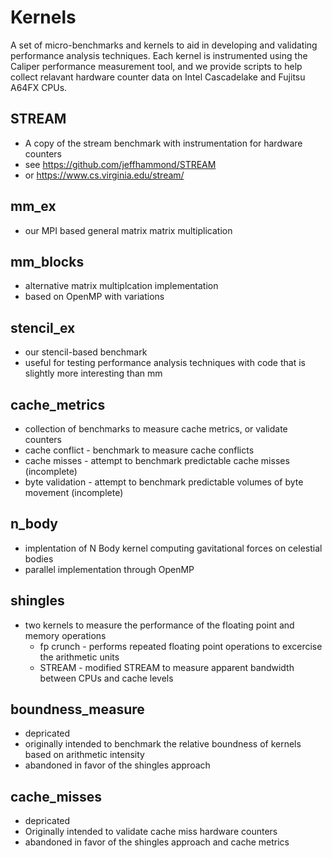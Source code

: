 # Kernels
A set of micro-benchmarks and kernels to aid in developing and validating performance analysis techniques. Each kernel is instrumented using the Caliper performance measurement tool, and we provide scripts to help collect relavant hardware counter data on Intel Cascadelake and Fujitsu A64FX CPUs.

## STREAM
- A copy of the stream benchmark with instrumentation for hardware counters
- see https://github.com/jeffhammond/STREAM
- or https://www.cs.virginia.edu/stream/


## mm_ex
- our MPI based general matrix matrix multiplication

## mm_blocks
- alternative matrix multiplcation implementation
- based on OpenMP with variations


## stencil_ex
- our stencil-based benchmark
- useful for testing performance analysis techniques with code that is slightly more interesting than mm


## cache_metrics
- collection of benchmarks to measure cache metrics, or validate counters
- cache conflict - benchmark to measure cache conflicts 
- cache misses - attempt to benchmark predictable cache misses (incomplete)
- byte validation - attempt to benchmark predictable volumes of byte movement (incomplete)

## n_body
- implentation of N Body kernel computing gavitational forces on celestial bodies
- parallel implementation through OpenMP


## shingles
- two kernels to measure the performance of the floating point and memory operations
  - fp crunch - performs repeated floating point operations to excercise the arithmetic units
  - STREAM - modified STREAM to measure apparent bandwidth between CPUs and cache levels


## boundness_measure
- depricated
- originally intended to benchmark the relative boundness of kernels based on arithmetic intensity
- abandoned in favor of the shingles approach


## cache_misses
- depricated
- Originally intended to validate cache miss hardware counters
- abandoned in favor of the shingles approach and cache metrics

